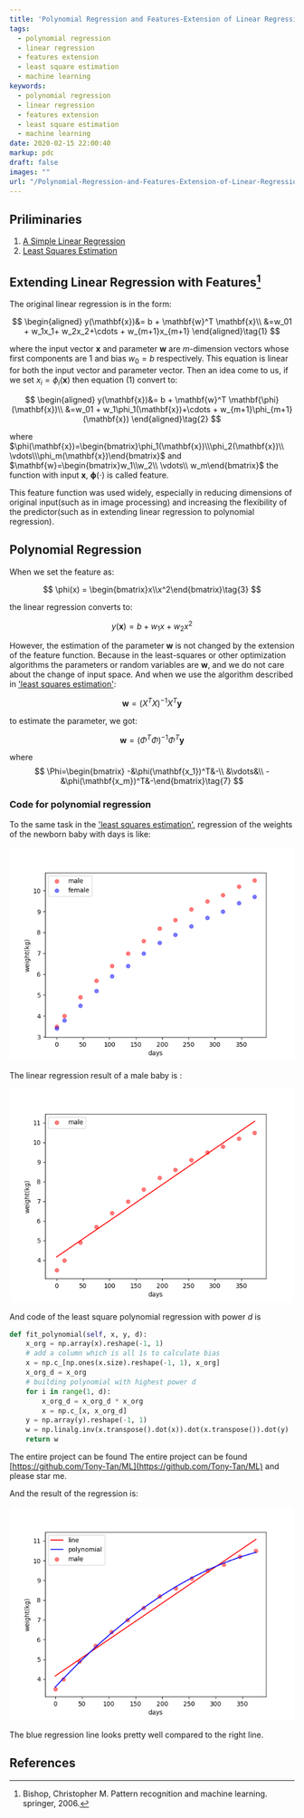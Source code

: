 ```yaml
---
title: 'Polynomial Regression and Features-Extension of Linear Regression'
tags:
  - polynomial regression
  - linear regression
  - features extension
  - least square estimation
  - machine learning
keywords:
  - polynomial regression
  - linear regression
  - features extension
  - least square estimation
  - machine learning
date: 2020-02-15 22:00:40
markup: pdc
draft: false
images: ""
url: "/Polynomial-Regression-and-Features-Extension-of-Linear-Regression"
---
```



## Priliminaries
1. [A Simple Linear Regression](https://anthony-tan.com/A-Simple-Linear-Regression/)
2. [Least Squares Estimation](https://anthony-tan.com/Least-Squares-Estimation/)


## Extending Linear Regression with Features[^1]

The original linear regression is in the form:

$$
\begin{aligned}
  y(\mathbf{x})&= b + \mathbf{w}^T \mathbf{x}\\
  &=w_01 + w_1x_1+ w_2x_2+\cdots + w_{m+1}x_{m+1}
\end{aligned}\tag{1}
$$

where the input vector $\mathbf{x}$ and parameter $\mathbf{w}$ are $m$-dimension vectors whose first components are $1$ and bias $w_0=b$ respectively. This equation is linear for both the input vector and parameter vector. Then an idea come to us, if we set $x_i=\phi_i(\mathbf{x})$ then equation (1) convert to:

$$
\begin{aligned}
  y(\mathbf{x})&= b + \mathbf{w}^T \mathbf{\phi}(\mathbf{x})\\
  &=w_01 + w_1\phi_1(\mathbf{x})+\cdots + w_{m+1}\phi_{m+1}(\mathbf{x})
\end{aligned}\tag{2}
$$

where $\phi(\mathbf{x})=\begin{bmatrix}\phi_1(\mathbf{x})\\\phi_2(\mathbf{x})\\ \vdots\\\phi_m(\mathbf{x})\end{bmatrix}$ and $\mathbf{w}=\begin{bmatrix}w_1\\w_2\\ \vdots\\ w_m\end{bmatrix}$ the function with input $\mathbf{x}$, $\mathbf{\phi}(\cdot)$ is called feature.

This feature function was used widely, especially in reducing dimensions of original input(such as in image processing) and increasing the flexibility of the predictor(such as in extending linear regression to polynomial regression).

## Polynomial Regression

When we set the feature as:

$$
\phi(x) = \begin{bmatrix}x\\x^2\end{bmatrix}\tag{3}
$$

the linear regression converts to:

$$
y(\mathbf{x})=b+ w_1x+w_2x^2\tag{4}
$$

However, the estimation of the parameter $\mathbf{w}$ is not changed by the extension of the feature function. Because in the least-squares or other optimization algorithms the parameters or random variables are $\mathbf{w}$, and we do not care about the change of input space. And when we use the algorithm described in ['least squares estimation'](https://anthony-tan.com/Least-Squares-Estimation/):

$$
\mathbf{w}=(X^TX)^{-1}X^T\mathbf{y}\tag{5}
$$

to estimate the parameter, we got:

$$
\mathbf{w}=(\Phi^T\Phi)^{-1}\Phi^T\mathbf{y}\tag{6}
$$

where 
$$
\Phi=\begin{bmatrix}
-&\phi(\mathbf{x_1})^T&-\\
&\vdots&\\
-&\phi(\mathbf{x_m})^T&-\end{bmatrix}\tag{7}
$$

### Code for polynomial regression

To the same task in the ['least squares estimation'](https://anthony-tan.com/Least-Squares-Estimation/), regression of the weights of the newborn baby with days is like:

![](https://raw.githubusercontent.com/Tony-Tan/picgo_images_bed/master/2022_04_25_15_02_newborn_baby_weights.png)

The linear regression result of a male baby is :

![](https://raw.githubusercontent.com/Tony-Tan/picgo_images_bed/master/2022_04_25_15_02_linear_regression_male.png)

And code of the least square polynomial regression with power $d$ is 

``` python
def fit_polynomial(self, x, y, d):
    x_org = np.array(x).reshape(-1, 1)
    # add a column which is all 1s to calculate bias
    x = np.c_[np.ones(x.size).reshape(-1, 1), x_org]
    x_org_d = x_org
    # building polynomial with highest power d
    for i in range(1, d):
        x_org_d = x_org_d * x_org
        x = np.c_[x, x_org_d]
    y = np.array(y).reshape(-1, 1)
    w = np.linalg.inv(x.transpose().dot(x)).dot(x.transpose()).dot(y)
    return w
```
The entire project can be found The entire project can be found [https://github.com/Tony-Tan/ML](https://github.com/Tony-Tan/ML) and please star me. 

And the result of the regression is:

![](https://raw.githubusercontent.com/Tony-Tan/picgo_images_bed/master/2022_04_25_15_03_polynomial_fit.png)

The blue regression line looks pretty well compared to the right line.

## References

[^1]: Bishop, Christopher M. Pattern recognition and machine learning. springer, 2006.